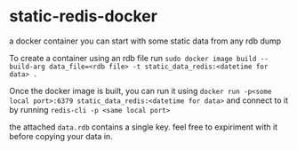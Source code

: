 # static-redis-docker
a docker container you can start with some static data from any rdb dump

To create a container using an rdb file run
`sudo docker image build --build-arg data_file=<rdb file> -t static_data_redis:<datetime for data> .`

Once the docker image is built, you can run it using `docker run -p<some local port>:6379 static_data_redis:<datetime for data>` and connect to it by running `redis-cli -p <same local port>`

the attached `data.rdb` contains a single key. feel free to expiriment with it before copying your data in.

